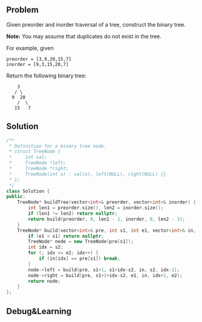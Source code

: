 ## Problem

Given preorder and inorder traversal of a tree, construct the binary tree.

**Note:**
You may assume that duplicates do not exist in the tree.

For example, given

```
preorder = [3,9,20,15,7]
inorder = [9,3,15,20,7]
```

Return the following binary tree:

```
    3
   / \
  9  20
    /  \
   15   7
```



## Solution

```c++
/**
 * Definition for a binary tree node.
 * struct TreeNode {
 *     int val;
 *     TreeNode *left;
 *     TreeNode *right;
 *     TreeNode(int x) : val(x), left(NULL), right(NULL) {}
 * };
 */
class Solution {
public:
    TreeNode* buildTree(vector<int>& preorder, vector<int>& inorder) {
        int len1 = preorder.size(), len2 = inorder.size();
        if (len1 != len2) return nullptr;
        return build(preorder, 0, len1 - 1, inorder, 0, len2 - 1);
    }
    TreeNode* build(vector<int>& pre, int s1, int e1, vector<int>& in, int s2, int e2) {
        if (e1 < s1) return nullptr;
        TreeNode* node = new TreeNode(pre[s1]);
        int idx = s2;
        for (; idx <= e2; idx++) {
            if (in[idx] == pre[s1]) break;
        }
        node->left = build(pre, s1+1, s1+idx-s2, in, s2, idx-1);
        node->right = build(pre, s1+1+idx-s2, e1, in, idx+1, e2);
        return node;
    }
};
```



## Debug&Learning




